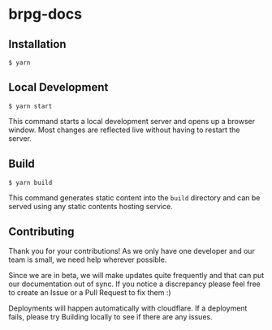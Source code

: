 # brpg-docs

## Installation

```
$ yarn
```

## Local Development

```
$ yarn start
```

This command starts a local development server and opens up a browser window. Most changes are reflected live without having to restart the server.

## Build

```
$ yarn build
```

This command generates static content into the `build` directory and can be served using any static contents hosting service.

## Contributing

Thank you for your contributions! As we only have one developer and our team is small, we need help wherever possible.

Since we are in beta, we will make updates quite frequently and that can put our documentation out of sync. If you notice a discrepancy please feel free to create an Issue or a Pull Request to fix them :)

Deployments will happen automatically with cloudflare. If a deployment fails, please try Building locally to see if there are any issues.
